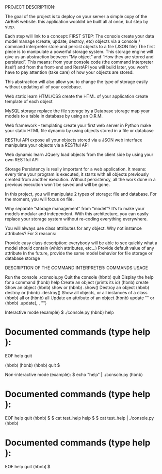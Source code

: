 PROJECT DESCRIPTION:

The goal of the project is to deploy on your server a simple copy of the AirBnB website.
this application wooldnt be built all at once, but step by step.

Each step will link to a concept:
FIRST STEP:
The console
create your data model
manage (create, update, destroy, etc) objects via a console / command interpreter
store and persist objects to a file (JSON file)
The first piece is to manipulate a powerful storage system. This storage engine will give us an abstraction between “My object” and “How they are stored and persisted”. This means: from your console code (the command interpreter itself) and from the front-end and RestAPI you will build later, you won’t have to pay attention (take care) of how your objects are stored.

This abstraction will also allow you to change the type of storage easily without updating all of your codebase.


Web static
learn HTML/CSS
create the HTML of your application
create template of each object

MySQL storage
replace the file storage by a Database storage
map your models to a table in database by using an O.R.M.

Web framework - templating
create your first web server in Python
make your static HTML file dynamic by using objects stored in a file or database

RESTful API
expose all your objects stored via a JSON web interface
manipulate your objects via a RESTful API

Web dynamic
learn JQuery
load objects from the client side by using your own RESTful API

Storage
Persistency is really important for a web application. It means: every time your program is executed, it starts with all objects previously created from another execution. Without persistency, all the work done in a previous execution won’t be saved and will be gone.

In this project, you will manipulate 2 types of storage: file and database. For the moment, you will focus on file.

Why separate “storage management” from “model”? It’s to make your models modular and independent. With this architecture, you can easily replace your storage system without re-coding everything everywhere.

You will always use class attributes for any object. Why not instance attributes? For 3 reasons:

Provide easy class description: everybody will be able to see quickly what a model should contain (which attributes, etc…)
Provide default value of any attribute
In the future, provide the same model behavior for file storage or database storage

DESCRIPTION OF THE COMMAND INTERPRETER:
COMMANDS			USAGE

Run the console			./console.py
Quit the console		(hbnb) quit
Display the help 
for a command			(hbnb) help <command>
Create an object 
(prints its id)			(hbnb) create <class>
Show an object			(hbnb) show <class> <id> or (hbnb) <class>.show(<id>)
Destroy an object		(hbnb) destroy <class> <id> or (hbnb) <class>.destroy(<id>)
Show all objects, or all instances 
of a class			(hbnb) all or (hbnb) all <class>
Update an attribute of an object (hbnb) update <class> <id> <attribute name> "<attribute value>" or (hbnb) <class>.update(<id>,
				 <attribute name>, "<attribute value>")

Interactive mode (example)
$ ./console.py
(hbnb) help

Documented commands (type help <topic>):
========================================
EOF  help  quit

(hbnb)
(hbnb)
(hbnb) quit
$

Non-interactive mode (example):
$ echo "help" | ./console.py
(hbnb)

Documented commands (type help <topic>):
========================================
EOF  help  quit
(hbnb)
$
$ cat test_help
help
$
$ cat test_help | ./console.py
(hbnb)

Documented commands (type help <topic>):
========================================
EOF  help  quit
(hbnb)
$


